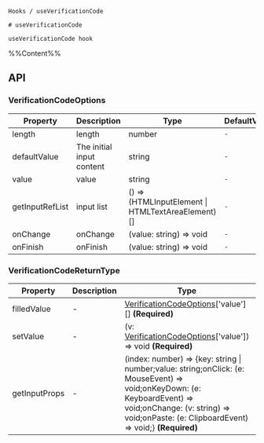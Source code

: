 `````
Hooks / useVerificationCode

# useVerificationCode

useVerificationCode hook

`````

%%Content%%

## API

### VerificationCodeOptions

|Property|Description|Type|DefaultValue|
|---|---|---|---|
|length|length|number |`-`|
|defaultValue|The initial input content|string |`-`|
|value|value|string |`-`|
|getInputRefList|input list|() => (HTMLInputElement \| HTMLTextAreaElement)[] |`-`|
|onChange|onChange|(value: string) => void |`-`|
|onFinish|onFinish|(value: string) => void |`-`|

### VerificationCodeReturnType

|Property|Description|Type|DefaultValue|
|---|---|---|---|
|filledValue|-|[VerificationCodeOptions](_hooks#verificationcodeoptions)['value'][]  **(Required)**|`-`|
|setValue|-|(v: [VerificationCodeOptions](_hooks#verificationcodeoptions)['value']) => void  **(Required)**|`-`|
|getInputProps|-|(index: number) => {key: string \| number;value: string;onClick: (e: MouseEvent) => void;onKeyDown: (e: KeyboardEvent) => void;onChange: (v: string) => void;onPaste: (e: ClipboardEvent) => void;}  **(Required)**|`-`|

